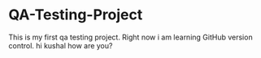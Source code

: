 # QA-Testing-Project
This is my first qa testing project.
Right now i am learning GitHub version control.
hi kushal
how are you?